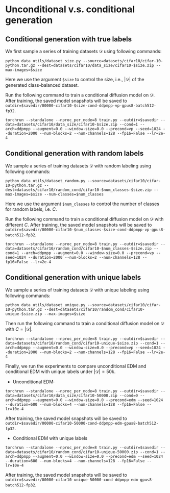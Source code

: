 # Unconditional v.s. conditional generation

## Conditional generation with true labels
We first sample a series of training datasets $\mathcal{D}$ using following commands:

```
python data_utils/dataset_size.py --source=datasets/cifar10/cifar-10-python.tar.gz --dest=datasets/cifar10/data_size/cifar10-$size.zip --max-images=$size
```
Here we use the argument `$size` to control the size, i.e., $|\mathcal{D}|$ of the generated class-balanced dataset.

Run the following command to train a conditional diffusion model on $\mathcal{D}$. After training, the saved model snapshots will be saved to `outdir=$savedir/00000-cifar10-$size-cond-ddpmpp-vp-gpus8-batch512-fp32`.
```
torchrun --standalone --nproc_per_node=8 train.py --outdir=$savedir --data=datasets/cifar10/data_size/cifar10-$size.zip --cond=1 --arch=ddpmpp --augment=0.0 --window-size=0.0 --precond=vp --seed=1024 --duration=2000 --num-blocks=2 --num-channels=128 --fp16=False --lr=2e-4
```

## Conditional generation with random labels
We sample a series of training datasets $\mathcal{D}$ with random labeling using following commands:
```
python data_utils/dataset_random.py --source=datasets/cifar10/cifar-10-python.tar.gz --dest=datasets/cifar10/random_cond/cifar10-$num_classes-$size.zip --max-images=$size --num-classes=$num_classes
```
Here we use the argument `$num_classes` to control the number of classes for random labels, i.e. $C$.

Run the following command to train a conditional diffusion model on $\mathcal{D}$ with different $C$. After training, the saved model snapshots will be saved to `outdir=$savedir/00000-cifar10-$num_classes-$size-cond-ddpmpp-vp-gpus8-batch512-fp32`.
```
torchrun --standalone --nproc_per_node=8 train.py --outdir=$savedir --data=datasets/cifar10/random_cond/cifar10-$num_classes-$size.zip --cond=1 --arch=ddpmpp --augment=0.0 --window-size=0.0 --precond=vp --seed=1024 --duration=2000 --num-blocks=2 --num-channels=128 --fp16=False --lr=2e-4
```

## Conditional generation with unique labels
We sample a series of training datasets $\mathcal{D}$ with unique labeling using following commands:
```
python data_utils/dataset_unique.py --source=datasets/cifar10/cifar-10-python.tar.gz --dest=datasets/cifar10/random_cond/cifar10-unique-$size.zip --max-images=$size
```

Then run the following command to train a conditional diffusion model on $\mathcal{D}$ with $C=|\mathcal{D}|$.
```
torchrun --standalone --nproc_per_node=8 train.py --outdir=$savedir --data=datasets/cifar10/random_cond/cifar10-unique-$size.zip --cond=1 --arch=ddpmpp --augment=0.0 --window-size=0.0 --precond=vp --seed=1024 --duration=2000 --num-blocks=2 --num-channels=128 --fp16=False --lr=2e-4
```

Finally, we run the experiments to compare unconditional EDM and conditional EDM with unique labels under $|\mathcal{D}|=50\text{k}$.

* Unconditional EDM:
```
torchrun --standalone --nproc_per_node=8 train.py --outdir=$savedir --data=datasets/cifar10/data_size/cifar10-50000.zip --cond=0 --arch=ddpmpp --augment=0.0 --window-size=0.0 --precond=edm --seed=1024 --duration=600 --num-blocks=4 --num-channels=128 --fp16=False --lr=10e-4
```
After training, the saved model snapshots will be saved to `outdir=$savedir/00000-cifar10-50000-cond-ddpmpp-edm-gpus8-batch512-fp32`.

* Conditional EDM with unique labels
```
torchrun --standalone --nproc_per_node=8 train.py --outdir=$savedir --data=datasets/cifar10/random_cond/cifar10-unique-50000.zip --cond=1 --arch=ddpmpp --augment=0.0 --window-size=0.0 --precond=edm --seed=1024 --duration=600 --num-blocks=4 --num-channels=128 --fp16=False --lr=10e-4
```
After training, the saved model snapshots will be saved to `outdir=$savedir/00000-cifar10-unique-50000-cond-ddpmpp-edm-gpus8-batch512-fp32`.